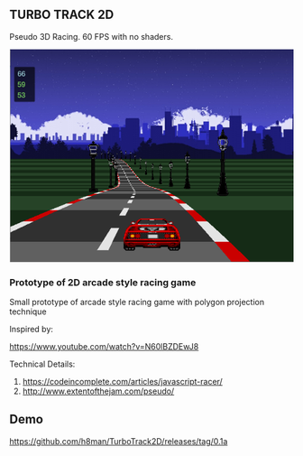 ## TURBO TRACK 2D

Pseudo 3D Racing.
60 FPS with no shaders.

![print screen](image01.png)

### Prototype of 2D arcade style racing game

Small prototype of arcade style racing game with polygon projection technique

Inspired by:

https://www.youtube.com/watch?v=N60lBZDEwJ8

Technical Details:

1. https://codeincomplete.com/articles/javascript-racer/
2. http://www.extentofthejam.com/pseudo/

## Demo

https://github.com/h8man/TurboTrack2D/releases/tag/0.1a
